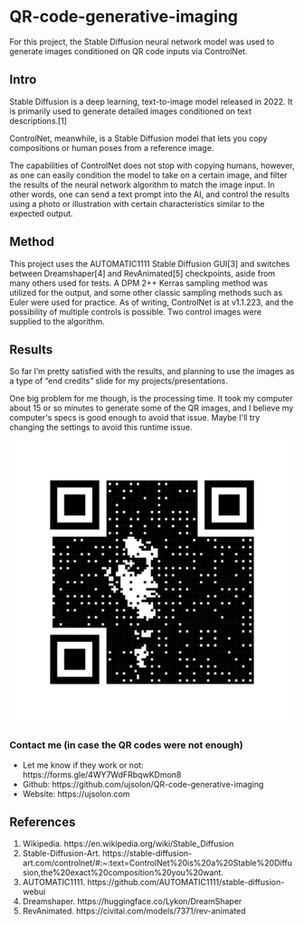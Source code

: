 # QR-code-generative-imaging
For this project, the Stable Diffusion neural network model was used to generate images conditioned on QR code inputs via ControlNet.

## Intro

Stable Diffusion is a deep learning, text-to-image model released in 2022. It is primarily used to generate detailed images conditioned on text descriptions.[1]

ControlNet, meanwhile, is a Stable Diffusion model that lets you copy compositions or human poses from a reference image.

The capabilities of ControlNet does not stop with copying humans, however, as one can easily condition the model to take on a certain image, and filter the results of the neural network algorithm to match the image input. In other words, one can send a text prompt into the AI, and control the results using a photo or illustration with certain characteristics similar to the expected output.

## Method
This project uses the AUTOMATIC1111 Stable Diffusion GUI[3] and switches between Dreamshaper[4] and RevAnimated[5] checkpoints, aside from many others used for tests. A DPM 2++ Kerras sampling method was utilized for the output, and some other classic sampling methods such as Euler were used for practice. As of writing, ControlNet is at v1.1.223, and the possibility of multiple controls is possible. Two control images were supplied to the algorithm. 

## Results
So far I’m pretty satisfied with the results, and planning to use the images as a type of “end credits” slide for my projects/presentations.

One big problem for me though, is the processing time. It took my computer about 15 or so minutes to generate some of the QR images, and I believe my computer's specs is good enough to avoid that issue. Maybe I'll try changing the settings to avoid this runtime issue.


![QR code produced using a parametric shift](/images/QR5.jpg "Simple parametric QR")

### Contact me (in case the QR codes were not enough)
<ul>
<li> Let me know if they work or not: https://forms.gle/4WY7WdFRbqwKDmon8
<li> Github: https://github.com/ujsolon/QR-code-generative-imaging
<li> Website: https://ujsolon.com
</ul>

## References
<ol>
<li> Wikipedia. https://en.wikipedia.org/wiki/Stable_Diffusion
<li> Stable-Diffusion-Art. https://stable-diffusion-art.com/controlnet/#:~:text=ControlNet%20is%20a%20Stable%20Diffusion,the%20exact%20composition%20you%20want.
<li> AUTOMATIC1111. https://github.com/AUTOMATIC1111/stable-diffusion-webui
<li> Dreamshaper. https://huggingface.co/Lykon/DreamShaper
<li> RevAnimated. https://civitai.com/models/7371/rev-animated
</ol>